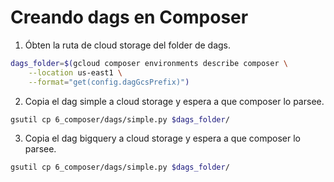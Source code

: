 # Creando dags en Composer

1. Óbten la ruta de cloud storage del folder de dags.

```bash
dags_folder=$(gcloud composer environments describe composer \
    --location us-east1 \
    --format="get(config.dagGcsPrefix)")
```
2. Copia el dag simple a cloud storage y espera a que composer lo parsee.

```bash
gsutil cp 6_composer/dags/simple.py $dags_folder/
```

3. Copia el dag bigquery a cloud storage y espera a que composer lo parsee.

```bash
gsutil cp 6_composer/dags/simple.py $dags_folder/
```